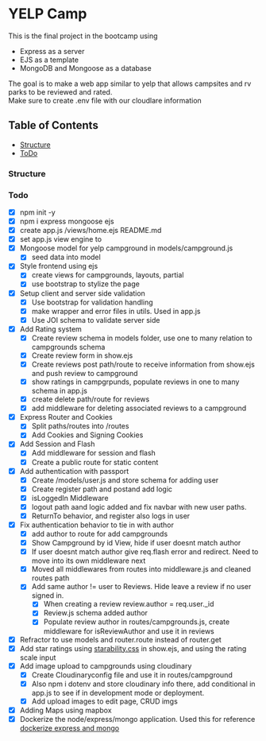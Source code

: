 # YELP Camp 
This is the final project in the bootcamp using 
* Express as a server
* EJS as a template
* MongoDB and Mongoose as a database


The goal is to make a web app similar to yelp that allows campsites and rv parks to be reviewed and rated. <br>
Make sure to create .env file with our cloudlare information


## Table of Contents
* [Structure](#structure)
* [ToDo](#todo)


### Structure


### Todo
* [x] npm init -y
* [x] npm i express mongoose ejs
* [x] create app.js /views/home.ejs README.md
* [x] set app.js view engine to 
* [x] Mongoose model for yelp campground in models/campground.js
    * [x] seed data into model
* [x] Style frontend using ejs
    * [x] create views for campgrounds, layouts, partial
    * [x] use bootstrap to stylize the page
* [x] Setup client and server side validation
    * [x] Use bootstrap for validation handling
    * [x] make wrapper and error files in utils. Used in app.js
    * [x] Use JOI schema to validate server side
* [x] Add Rating system 
    * [x] Create review schema in models folder, use one to many relation to campgrounds schema
    * [x] Create review form in show.ejs 
    * [x] Create reviews post path/route to receive information from show.ejs and push review to campground 
    * [x] show ratings in campgrpunds, populate reviews in one to many schema in app.js
    * [x] create delete path/route for reviews
    * [x] add middleware for deleting associated reviews to a campground
* [x] Express Router and Cookies
    * [x] Split paths/routes into /routes
    * [x] Add Cookies and Signing Cookies
* [x] Add Session and Flash
    * [x] Add middleware for session and flash 
    * [x] Create a public route for static content
* [x] Add authentication with passport
    - [x] Create /models/user.js and store schema for adding user
    - [x] Create register path and postand add logic
    - [x] isLoggedIn Middleware 
    - [x] logout path aand logic added and fix navbar with new user paths.
    - [x] ReturnTo behavior, and register also logs in user
* [x] Fix authentication behavior to tie in with author
    * [x] add author to route for add campgrounds
    * [x] Show Campground by id View, hide if user doesnt match author 
    * [x] If user doesnt match author give req.flash error and redirect. Need to move into its own middleware next
    * [x] Moved all middlewares from routes into middleware.js and cleaned routes path
    * [x] Add same author != user to Reviews. Hide leave a review if no user signed in. 
        * [x] When creating a review review.author = req.user._id
        * [x] Review.js schema added author
        * [x] Populate review author in routes/campgrounds.js, create middleware for isReviewAuthor and use it in reviews 
* [x] Refractor to use models and router.route instead of router.get
* [x] Add star ratings using [starability.css](https://github.com/LunarLogic/starability) in show.ejs, and using the rating scale input
* [x] Add image upload to campgrounds using cloudinary
    * [x] Create Cloudinaryconfig file and use it in routes/campground
    * [x] Also npm i dotenv and store cloudinary info there, add conditional in app.js to see if in development mode or deployment.
    * [x] Add upload images to edit page, CRUD imgs
* [x] Adding Maps using mapbox
* [x] Dockerize the node/express/mongo application. Used this for reference [dockerize express and mongo](https://dev.to/jay97/docker-compose-an-express-and-mongo-app-aai)
